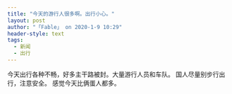 ```yaml
---
title: "今天的游行人很多啊。出行小心。"
layout: post
author: "「Fable」 on 2020-1-9 10:29"
header-style: text
tags:
  - 新闻
  - 出行
---
```


<head></head>
<body>
  今天出行各种不畅，好多主干路被封。大量游行人员和车队。 国人尽量别步行出行，注意安全。 感觉今天比俩蛋人都多。
 <br>
</body>


